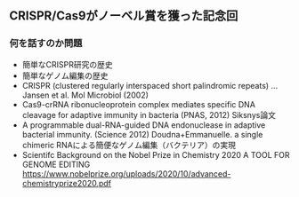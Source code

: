 ## CRISPR/Cas9がノーベル賞を獲った記念回
### 何を話すのか問題
- 簡単なCRISPR研究の歴史
- 簡単なゲノム編集の歴史
- CRISPR (clustered regularly interspaced short palindromic repeats) ... Jansen et al. Mol Microbiol (2002)
- Cas9-crRNA ribonucleoprotein complex mediates specific DNA cleavage for adaptive immunity in bacteria (PNAS, 2012) Siksnys論文
- A programmable dual-RNA-guided DNA endonuclease in adaptive bacterial immunity. (Science 2012) Doudna+Emmanuelle. a single chimeric RNAによる簡便なゲノム編集（バクテリア）の実現
- Scientifc Background on the Nobel Prize in Chemistry 2020 A TOOL FOR GENOME EDITING https://www.nobelprize.org/uploads/2020/10/advanced-chemistryprize2020.pdf 

